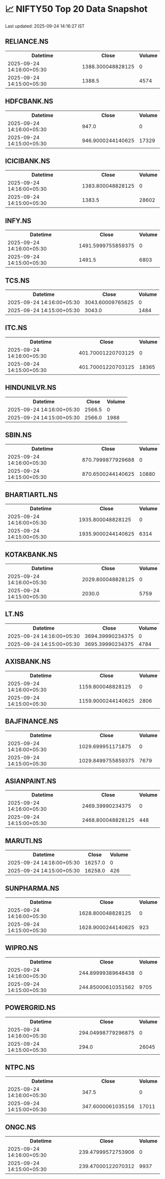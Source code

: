 # 📈 NIFTY50 Top 20 Data Snapshot

Last updated: 2025-09-24 14:16:27 IST

## RELIANCE.NS

<table>
  <tr><th>Datetime</th><th>Close</th><th>Volume</th></tr>
  <tr><td>2025-09-24 14:16:00+05:30</td><td>1388.300048828125</td><td>0</td></tr>
  <tr><td>2025-09-24 14:15:00+05:30</td><td>1388.5</td><td>4574</td></tr>
</table>

## HDFCBANK.NS

<table>
  <tr><th>Datetime</th><th>Close</th><th>Volume</th></tr>
  <tr><td>2025-09-24 14:16:00+05:30</td><td>947.0</td><td>0</td></tr>
  <tr><td>2025-09-24 14:15:00+05:30</td><td>946.9000244140625</td><td>17329</td></tr>
</table>

## ICICIBANK.NS

<table>
  <tr><th>Datetime</th><th>Close</th><th>Volume</th></tr>
  <tr><td>2025-09-24 14:16:00+05:30</td><td>1383.800048828125</td><td>0</td></tr>
  <tr><td>2025-09-24 14:15:00+05:30</td><td>1383.5</td><td>28602</td></tr>
</table>

## INFY.NS

<table>
  <tr><th>Datetime</th><th>Close</th><th>Volume</th></tr>
  <tr><td>2025-09-24 14:16:00+05:30</td><td>1491.5999755859375</td><td>0</td></tr>
  <tr><td>2025-09-24 14:15:00+05:30</td><td>1491.5</td><td>6803</td></tr>
</table>

## TCS.NS

<table>
  <tr><th>Datetime</th><th>Close</th><th>Volume</th></tr>
  <tr><td>2025-09-24 14:16:00+05:30</td><td>3043.60009765625</td><td>0</td></tr>
  <tr><td>2025-09-24 14:15:00+05:30</td><td>3043.0</td><td>1484</td></tr>
</table>

## ITC.NS

<table>
  <tr><th>Datetime</th><th>Close</th><th>Volume</th></tr>
  <tr><td>2025-09-24 14:16:00+05:30</td><td>401.70001220703125</td><td>0</td></tr>
  <tr><td>2025-09-24 14:15:00+05:30</td><td>401.70001220703125</td><td>18365</td></tr>
</table>

## HINDUNILVR.NS

<table>
  <tr><th>Datetime</th><th>Close</th><th>Volume</th></tr>
  <tr><td>2025-09-24 14:16:00+05:30</td><td>2566.5</td><td>0</td></tr>
  <tr><td>2025-09-24 14:15:00+05:30</td><td>2566.0</td><td>1988</td></tr>
</table>

## SBIN.NS

<table>
  <tr><th>Datetime</th><th>Close</th><th>Volume</th></tr>
  <tr><td>2025-09-24 14:16:00+05:30</td><td>870.7999877929688</td><td>0</td></tr>
  <tr><td>2025-09-24 14:15:00+05:30</td><td>870.6500244140625</td><td>10880</td></tr>
</table>

## BHARTIARTL.NS

<table>
  <tr><th>Datetime</th><th>Close</th><th>Volume</th></tr>
  <tr><td>2025-09-24 14:16:00+05:30</td><td>1935.800048828125</td><td>0</td></tr>
  <tr><td>2025-09-24 14:15:00+05:30</td><td>1935.9000244140625</td><td>6314</td></tr>
</table>

## KOTAKBANK.NS

<table>
  <tr><th>Datetime</th><th>Close</th><th>Volume</th></tr>
  <tr><td>2025-09-24 14:16:00+05:30</td><td>2029.800048828125</td><td>0</td></tr>
  <tr><td>2025-09-24 14:15:00+05:30</td><td>2030.0</td><td>5759</td></tr>
</table>

## LT.NS

<table>
  <tr><th>Datetime</th><th>Close</th><th>Volume</th></tr>
  <tr><td>2025-09-24 14:16:00+05:30</td><td>3694.39990234375</td><td>0</td></tr>
  <tr><td>2025-09-24 14:15:00+05:30</td><td>3695.39990234375</td><td>4784</td></tr>
</table>

## AXISBANK.NS

<table>
  <tr><th>Datetime</th><th>Close</th><th>Volume</th></tr>
  <tr><td>2025-09-24 14:16:00+05:30</td><td>1159.800048828125</td><td>0</td></tr>
  <tr><td>2025-09-24 14:15:00+05:30</td><td>1159.9000244140625</td><td>2806</td></tr>
</table>

## BAJFINANCE.NS

<table>
  <tr><th>Datetime</th><th>Close</th><th>Volume</th></tr>
  <tr><td>2025-09-24 14:16:00+05:30</td><td>1029.699951171875</td><td>0</td></tr>
  <tr><td>2025-09-24 14:15:00+05:30</td><td>1029.8499755859375</td><td>7679</td></tr>
</table>

## ASIANPAINT.NS

<table>
  <tr><th>Datetime</th><th>Close</th><th>Volume</th></tr>
  <tr><td>2025-09-24 14:16:00+05:30</td><td>2469.39990234375</td><td>0</td></tr>
  <tr><td>2025-09-24 14:15:00+05:30</td><td>2468.800048828125</td><td>448</td></tr>
</table>

## MARUTI.NS

<table>
  <tr><th>Datetime</th><th>Close</th><th>Volume</th></tr>
  <tr><td>2025-09-24 14:16:00+05:30</td><td>16257.0</td><td>0</td></tr>
  <tr><td>2025-09-24 14:15:00+05:30</td><td>16258.0</td><td>426</td></tr>
</table>

## SUNPHARMA.NS

<table>
  <tr><th>Datetime</th><th>Close</th><th>Volume</th></tr>
  <tr><td>2025-09-24 14:16:00+05:30</td><td>1628.800048828125</td><td>0</td></tr>
  <tr><td>2025-09-24 14:15:00+05:30</td><td>1628.9000244140625</td><td>923</td></tr>
</table>

## WIPRO.NS

<table>
  <tr><th>Datetime</th><th>Close</th><th>Volume</th></tr>
  <tr><td>2025-09-24 14:16:00+05:30</td><td>244.89999389648438</td><td>0</td></tr>
  <tr><td>2025-09-24 14:15:00+05:30</td><td>244.85000610351562</td><td>9705</td></tr>
</table>

## POWERGRID.NS

<table>
  <tr><th>Datetime</th><th>Close</th><th>Volume</th></tr>
  <tr><td>2025-09-24 14:16:00+05:30</td><td>294.04998779296875</td><td>0</td></tr>
  <tr><td>2025-09-24 14:15:00+05:30</td><td>294.0</td><td>26045</td></tr>
</table>

## NTPC.NS

<table>
  <tr><th>Datetime</th><th>Close</th><th>Volume</th></tr>
  <tr><td>2025-09-24 14:16:00+05:30</td><td>347.5</td><td>0</td></tr>
  <tr><td>2025-09-24 14:15:00+05:30</td><td>347.6000061035156</td><td>17011</td></tr>
</table>

## ONGC.NS

<table>
  <tr><th>Datetime</th><th>Close</th><th>Volume</th></tr>
  <tr><td>2025-09-24 14:16:00+05:30</td><td>239.47999572753906</td><td>0</td></tr>
  <tr><td>2025-09-24 14:15:00+05:30</td><td>239.47000122070312</td><td>9937</td></tr>
</table>

